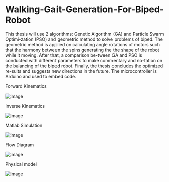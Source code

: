 # Walking-Gait-Generation-For-Biped-Robot
This thesis will use 2 algorithms: Genetic Algorithm (GA) and Particle Swarm Optimi-zation (PSO) and geometric method to solve problems of biped. The geometric method is applied on calculating angle rotations of motors such that the harmony between the spins generating the the shape of the robot while it moving. After that, a comparison be-tween GA and PSO is conducted with different parameters to make commentary and no-tation on the balancing of the biped robot. Finally, the thesis concludes the optimized re-sults and suggests new directions in the future. The microcontroller is Arduino and used to embed code. 

Forward Kinematics

![image](https://user-images.githubusercontent.com/62774638/156405160-f41d2009-d686-49a2-9c01-f944650dd10b.png)

Inverse Kinematics

![image](https://user-images.githubusercontent.com/62774638/156405319-c102c456-3ecc-45dc-8ded-7296696242a2.png)

Matlab Simulation 

![image](https://user-images.githubusercontent.com/62774638/156405512-3b7c8620-88cd-4648-a4ac-359e960706f7.png)

Flow Diagram

![image](https://user-images.githubusercontent.com/62774638/156405844-c8769db9-ecd8-452f-9cf9-a61d4fb6398e.png)

Physical model

![image](https://user-images.githubusercontent.com/62774638/156406002-7ede0776-491d-43f0-a0dc-8aebf39f19e8.png)

